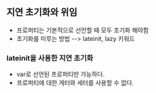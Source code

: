 ## 지연 초기화와 위임

+ 프로퍼티는 기본적으로 선언할 때 모두 초기화 해야함
+ 초기화를 미루는 방법 --> lateinit, lazy 키워드

### lateinit을 사용한 지연 초기화 

+ var로 선언된 프로퍼티만 가능하다.
+ 프로퍼티에 대한 게터와 세터를 사용할 수 없다.
